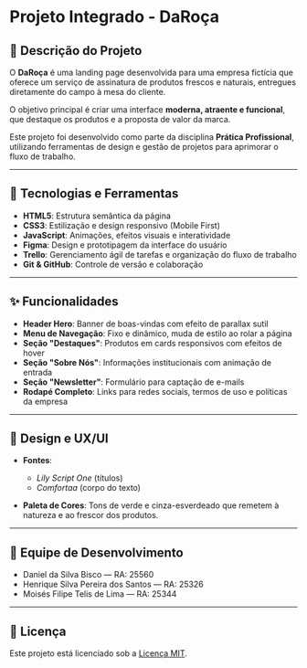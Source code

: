 # Projeto Integrado - DaRoça

## 🌿 Descrição do Projeto
O **DaRoça** é uma landing page desenvolvida para uma empresa fictícia que oferece um serviço de assinatura de produtos frescos e naturais, entregues diretamente do campo à mesa do cliente.  

O objetivo principal é criar uma interface **moderna, atraente e funcional**, que destaque os produtos e a proposta de valor da marca.  

Este projeto foi desenvolvido como parte da disciplina **Prática Profissional**, utilizando ferramentas de design e gestão de projetos para aprimorar o fluxo de trabalho.

---

## 🚀 Tecnologias e Ferramentas
- **HTML5**: Estrutura semântica da página  
- **CSS3**: Estilização e design responsivo (Mobile First)  
- **JavaScript**: Animações, efeitos visuais e interatividade  
- **Figma**: Design e prototipagem da interface do usuário  
- **Trello**: Gerenciamento ágil de tarefas e organização do fluxo de trabalho  
- **Git & GitHub**: Controle de versão e colaboração  

---

## ✨ Funcionalidades
- **Header Hero**: Banner de boas-vindas com efeito de parallax sutil  
- **Menu de Navegação**: Fixo e dinâmico, muda de estilo ao rolar a página  
- **Seção "Destaques"**: Produtos em cards responsivos com efeitos de hover  
- **Seção "Sobre Nós"**: Informações institucionais com animação de entrada  
- **Seção "Newsletter"**: Formulário para captação de e-mails  
- **Rodapé Completo**: Links para redes sociais, termos de uso e políticas da empresa  

---

## 🎨 Design e UX/UI
- **Fontes**:  
  - *Lily Script One* (títulos)  
  - *Comfortaa* (corpo do texto)  

- **Paleta de Cores**: Tons de verde e cinza-esverdeado que remetem à natureza e ao frescor dos produtos.  

---

## 👥 Equipe de Desenvolvimento
- Daniel da Silva Bisco — RA: 25560  
- Henrique Silva Pereira dos Santos — RA: 25326  
- Moisés Filipe Telis de Lima — RA: 25344  

---

## 📄 Licença
Este projeto está licenciado sob a [Licença MIT](LICENSE).
